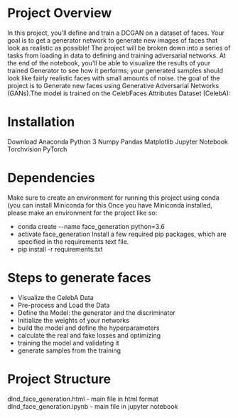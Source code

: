 # Project Overview
In this project, you'll define and train a DCGAN on a dataset of faces. Your goal is to get a generator network to generate new images of faces that look as realistic as possible!
The project will be broken down into a series of tasks from loading in data to defining and training adversarial networks. At the end of the notebook, you'll be able to visualize the results of your trained Generator to see how it performs; your generated samples should look like fairly realistic faces with small amounts of noise.
the goal of the project is to Generate new faces using Generative Adversarial Networks (GANs).The model is trained on the CelebFaces Attributes Dataset (CelebA):
# Installation
Download Anaconda
Python 3
Numpy
Pandas
Matplotlib
Jupyter Notebook
Torchvision
PyTorch

# Dependencies
Make sure to create an environment for running this project using conda (you can install Miniconda for this
Once you have Miniconda installed, please make an environment for the project like so:

* conda create --name face_generation python=3.6
* activate face_generation
Install a few required pip packages, which are specified in the requirements text file.
* pip install -r requirements.txt


# Steps to generate faces

* Visualize the CelebA Data
* Pre-process and Load the Data
* Define the Model: the generator and the discriminator
* Initialize the weights of your networks
* build the model and define the hyperparameters
* calculate the real and fake losses and optimizing
* training the model and validating it
* generate samples from the training

# Project Structure
dlnd_face_generation.html -  main file in html format
dlnd_face_generation.ipynb - main file in jupyter notebook
